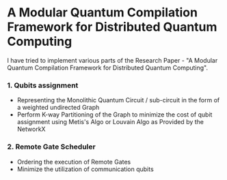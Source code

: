 # A Modular Quantum Compilation Framework for Distributed Quantum Computing

I have tried to implement various parts of the Research Paper - "A Modular Quantum Compilation Framework for Distributed Quantum Computing". 
### 1. Qubits assignment 
  - Representing the Monolithic Quantum Circuit / sub-circuit in the form of a weighted undirected Graph
  - Perform K-way Partitioning of the Graph to minimize the cost of qubit assignment using Metis's Algo or Louvain Algo as Provided by the NetworkX
### 2. Remote Gate Scheduler 
  - Ordering the execution of Remote Gates
  - Minimize the utilization of communication qubits
